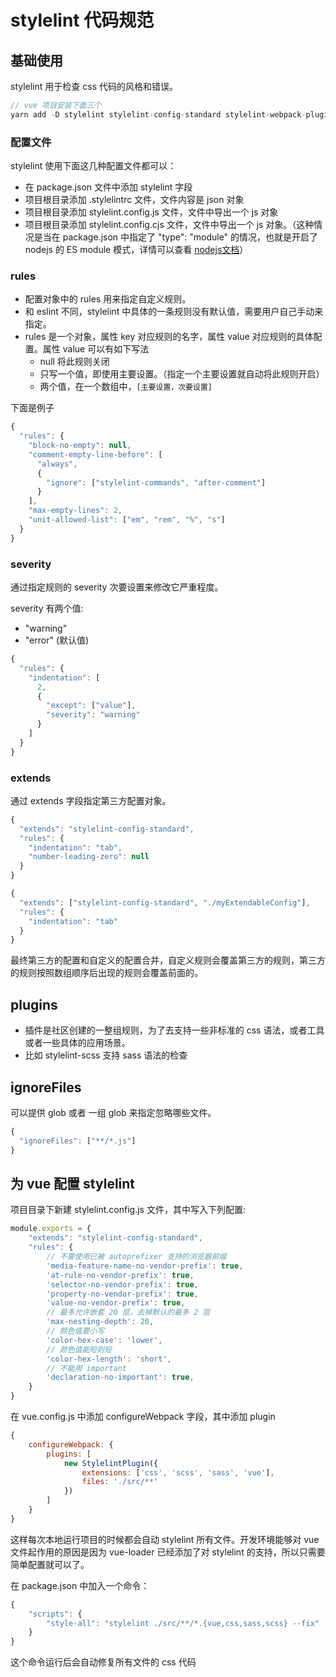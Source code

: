 # stylelint 代码规范

## 基础使用

stylelint 用于检查 css 代码的风格和错误。

```js
// vue 项目安装下面三个
yarn add -D stylelint stylelint-config-standard stylelint-webpack-plugin
```

### 配置文件

stylelint 使用下面这几种配置文件都可以：

* 在 package.json 文件中添加 stylelint 字段
* 项目根目录添加 .stylelintrc 文件，文件内容是 json 对象
* 项目根目录添加 stylelint.config.js 文件，文件中导出一个 js 对象
* 项目根目录添加 stylelint.config.cjs 文件，文件中导出一个 js 对象。（这种情况是当在 package.json 中指定了 "type": "module" 的情况，也就是开启了 nodejs 的 ES module 模式，详情可以查看 [nodejs文档](https://nodejs.org/dist/latest-v14.x/docs/api/packages.html#packages_determining_module_system)）

### rules

* 配置对象中的 rules 用来指定自定义规则。
* 和 eslint 不同，stylelint 中具体的一条规则没有默认值，需要用户自己手动来指定。
* rules 是一个对象，属性 key 对应规则的名字，属性 value 对应规则的具体配置。属性 value 可以有如下写法
    * null 将此规则关闭
    * 只写一个值，即使用主要设置。（指定一个主要设置就自动将此规则开启）
    * 两个值，在一个数组中，`[主要设置，次要设置]`

下面是例子

```js
{
  "rules": {
    "block-no-empty": null,
    "comment-empty-line-before": [
      "always",
      {
        "ignore": ["stylelint-commands", "after-comment"]
      }
    ],
    "max-empty-lines": 2,
    "unit-allowed-list": ["em", "rem", "%", "s"]
  }
}
```

### severity

通过指定规则的 severity 次要设置来修改它严重程度。

severity 有两个值:

* "warning"
* "error" (默认值)

```js
{
  "rules": {
    "indentation": [
      2,
      {
        "except": ["value"],
        "severity": "warning"
      }
    ]
  }
}
```

### extends

通过 extends 字段指定第三方配置对象。

```js
{
  "extends": "stylelint-config-standard",
  "rules": {
    "indentation": "tab",
    "number-leading-zero": null
  }
}

{
  "extends": ["stylelint-config-standard", "./myExtendableConfig"],
  "rules": {
    "indentation": "tab"
  }
}
```

最终第三方的配置和自定义的配置合并，自定义规则会覆盖第三方的规则，第三方的规则按照数组顺序后出现的规则会覆盖前面的。

## plugins

* 插件是社区创建的一整组规则，为了去支持一些非标准的 css 语法，或者工具或者一些具体的应用场景。
* 比如 stylelint-scss 支持 sass 语法的检查

## ignoreFiles

可以提供 glob 或者 一组 glob 来指定忽略哪些文件。

```js
{
  "ignoreFiles": ["**/*.js"]
}
```

## 为 vue 配置 stylelint

项目目录下新建 stylelint.config.js 文件，其中写入下列配置:

```js
module.exports = {
    "extends": "stylelint-config-standard",
    "rules": {
        // 不要使用已被 autoprefixer 支持的浏览器前缀
        'media-feature-name-no-vendor-prefix': true,
        'at-rule-no-vendor-prefix': true,
        'selector-no-vendor-prefix': true,
        'property-no-vendor-prefix': true,
        'value-no-vendor-prefix': true,
        // 最多允许嵌套 20 层，去掉默认的最多 2 层
        'max-nesting-depth': 20,
        // 颜色值要小写
        'color-hex-case': 'lower',
        // 颜色值能短则短
        'color-hex-length': 'short',
        // 不能用 important
        'declaration-no-important': true,
    }
}

```

在 vue.config.js 中添加 configureWebpack 字段，其中添加 plugin

```js
{
    configureWebpack: {
        plugins: [
            new StylelintPlugin({
                extensions: ['css', 'scss', 'sass', 'vue'],
                files: './src/**'
            })
        ]
    }
}
```

这样每次本地运行项目的时候都会自动 stylelint 所有文件。开发环境能够对 vue 文件起作用的原因是因为 vue-loader 已经添加了对 stylelint 的支持，所以只需要简单配置就可以了。

在 package.json 中加入一个命令：

```js
{
    "scripts": {
        "style-all": "stylelint ./src/**/*.{vue,css,sass,scss} --fix"
    }
}
```

这个命令运行后会自动修复所有文件的 css 代码